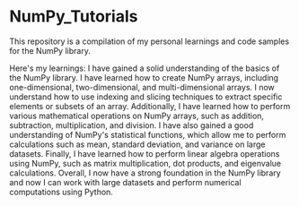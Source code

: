 # NumPy_Tutorials
This repository is a compilation of my personal learnings and code samples for the NumPy library. 

Here's my learnings:
I have gained a solid understanding of the basics of the NumPy library. I have learned how to create NumPy arrays, including one-dimensional, two-dimensional, and multi-dimensional arrays. I now understand how to use indexing and slicing techniques to extract specific elements or subsets of an array. Additionally, I have learned how to perform various mathematical operations on NumPy arrays, such as addition, subtraction, multiplication, and division. I have also gained a good understanding of NumPy's statistical functions, which allow me to perform calculations such as mean, standard deviation, and variance on large datasets. Finally, I have learned how to perform linear algebra operations using NumPy, such as matrix multiplication, dot products, and eigenvalue calculations. Overall, I now have a strong foundation in the NumPy library and now I can  work with large datasets and perform numerical computations using Python.
